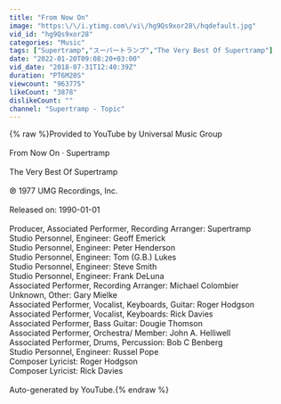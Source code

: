 ```yaml
---
title: "From Now On"
image: "https:\/\/i.ytimg.com\/vi\/hg9Qs9xor28\/hqdefault.jpg"
vid_id: "hg9Qs9xor28"
categories: "Music"
tags: ["Supertramp","スーパートランプ","The Very Best Of Supertramp"]
date: "2022-01-20T09:08:20+03:00"
vid_date: "2018-07-31T12:40:39Z"
duration: "PT6M20S"
viewcount: "963775"
likeCount: "3878"
dislikeCount: ""
channel: "Supertramp - Topic"
---
```

{% raw %}Provided to YouTube by Universal Music Group<br /><br />From Now On · Supertramp<br /><br />The Very Best Of Supertramp<br /><br />℗ 1977 UMG Recordings, Inc.<br /><br />Released on: 1990-01-01<br /><br />Producer, Associated  Performer, Recording  Arranger: Supertramp<br />Studio  Personnel, Engineer: Geoff Emerick<br />Studio  Personnel, Engineer: Peter Henderson<br />Studio  Personnel, Engineer: Tom (G.B.) Lukes<br />Studio  Personnel, Engineer: Steve Smith<br />Studio  Personnel, Engineer: Frank DeLuna<br />Associated  Performer, Recording  Arranger: Michael Colombier<br />Unknown, Other: Gary Mielke<br />Associated  Performer, Vocalist, Keyboards, Guitar: Roger Hodgson<br />Associated  Performer, Vocalist, Keyboards: Rick Davies<br />Associated  Performer, Bass  Guitar: Dougie Thomson<br />Associated  Performer, Orchestra/ Member: John A. Helliwell<br />Associated  Performer, Drums, Percussion: Bob C Benberg<br />Studio  Personnel, Engineer: Russel Pope<br />Composer  Lyricist: Roger Hodgson<br />Composer  Lyricist: Rick Davies<br /><br />Auto-generated by YouTube.{% endraw %}
